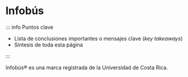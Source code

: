 # Infobús

::: info Puntos clave

- Lista de conclusiones importantes o mensajes clave (_key takeaways_)
- Síntesis de toda esta página

:::

Infobús&reg; es una marca registrada de la Universidad de Costa Rica.
